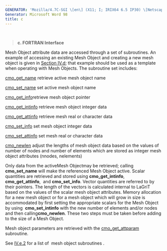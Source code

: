 ```yaml
---
GENERATOR: 'Mozilla/4.7C-SGI \[en\] (X11; I; IRIX64 6.5 IP30) \[Netscape\]'
Generator: Microsoft Word 98
title: c
---
```


 

> **c. FORTRAN Interface**

Mesh Object attribute data are accessed through a set of subroutines. An
example of accessing an existing Mesh Object and creating a new mesh
object is given in [Section IV.d](accessing.html); that example should
be used as a template when operating with Mesh Objects. The subroutine
set includes:

[cmo\_get\_name](meshob.html#cmo_get_name) retrieve active mesh object
name

[cmo\_set\_name](meshob.html#cmo_set_name) set active mesh object name

[cmo\_get\_info](meshob.html#cmo_get_info)retrieve mesh object pointer

[cmo\_get\_intinfo](meshob.html#cmo_get_intinfo) retrieve mesh object
integer data

[cmo\_get\_attinfo](meshob.html#cmo_get_attinfo) retrieve mesh real or
character data

[cmo\_set\_info](meshob.html#cmo_set_info) set mesh object integer data

[cmo\_set\_attinfo](meshob.html#cmo_set_attinfo) set mesh real or
character data

[cmo\_newlen](meshob.html#cmo_newlen) adjust the lengths of mesh object
data based on the values of number of nodes and number of elements which
are stored as integer mesh object attributes (nnodes, nelements)

Only data from the activeMesh Objectmay be retrieved; calling
**cmo\_set\_name** will make the referenced Mesh Object active. Scalar
quantities are retrieved and stored using **cmo\_get\_intinfo**,
**cmo\_get\_attinfo**,  and **cmo\_set\_info**. Vector quantities are
referred to by their pointers. The length of the vectors is calculated
internal to LaGriT based on the values of the scalar mesh object
attributes. Memory allocation for a new mesh object or for a mesh object
which will grow in size is accommodated by first setting the appropriate
scalars for the Mesh Object by using  **cmo\_set\_intinfo** with the new
number of elements and/or nodes and then calling**cmo\_newlen**. These
two steps must be taken before adding to the size of a Mesh Object.

Mesh object parameters are retrieved with the
[cmo\_get\_attparam](meshob.html#cmo_get_attparam) subroutine.

See [IV.e.2](meshob.html) for a list of  mesh object subroutines .
